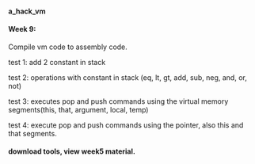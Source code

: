 #### a_hack_vm

#### Week 9:

Compile vm code to assembly code.

test 1: add 2 constant in stack

test 2: operations with constant in stack (eq, lt, gt, add, sub,
neg, and, or, not)

test 3: executes pop and push commands using the virtual memory segments(this, that, argument, local, temp)

test 4: execute pop and push commands using the pointer, also this and that segments.

#### download tools, view week5 material.

